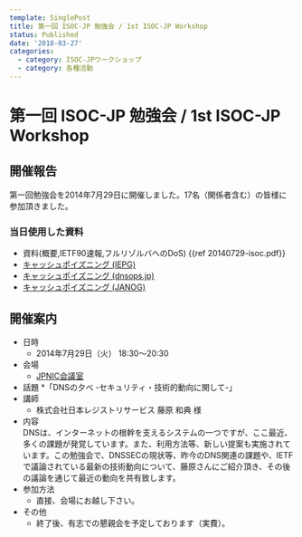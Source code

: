 ```yaml
---
template: SinglePost
title: 第一回 ISOC-JP 勉強会 / 1st ISOC-JP Workshop
status: Published
date: '2018-03-27'
categories:
  - category: ISOC-JPワークショップ
  - category: 各種活動
---
```

# 第一回 ISOC-JP 勉強会 / 1st ISOC-JP Workshop
## 開催報告
第一回勉強会を2014年7月29日に開催しました。17名（関係者含む）の皆様に参加頂きました。
### 当日使用した資料
*  資料(概要,IETF90速報,フルリゾルバへのDoS) {{ref 20140729-isoc.pdf}}
*  [キャッシュポイズニング (IEPG)](http://www.iepg.org/2014-07-20-ietf90/201407-poisoning.pdf)
*  [キャッシュポイズニング (dnsops.jp)](http://dnsops.jp/event/20140627/201406-attacktool.pdf)
*  [キャッシュポイズニング (JANOG)](http://www.janog.gr.jp/meeting/janog34/doc/janog34-dnsvl-morishita-1.pdf)
## 開催案内
* 日時
  * 2014年7月29日（火） 18:30〜20:30
* 会場
  * [JPNIC会議室](https://www.nic.ad.jp/ja/profile/map.html)
* 話題
  *「DNSの夕べ -セキュリティ・技術的動向に関して-」
* 講師
  * 株式会社日本レジストリサービス 藤原 和典 様
* 内容  
DNSは、インターネットの根幹を支えるシステムの一つですが、ここ最近、多くの課題が発覚しています。また、利用方法等、新しい提案も実施されています。この勉強会で、DNSSECの現状等、昨今のDNS関連の課題や、IETFで議論されている最新の技術動向について、藤原さんにご紹介頂き、その後の議論を通じて最近の動向を共有致します。
* 参加方法
  * 直接、会場にお越し下さい。
* その他
  * 終了後、有志での懇親会を予定しております（実費）。

